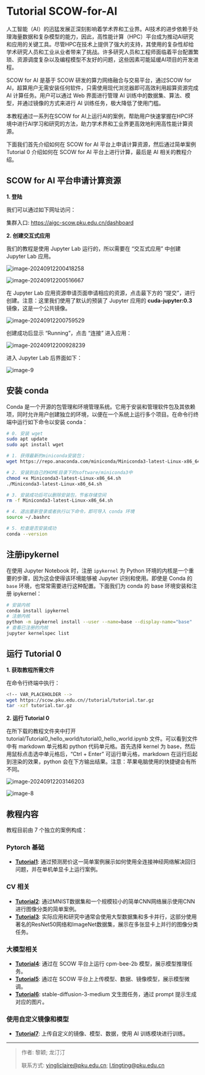 # Tutorial SCOW-for-AI

人工智能（AI）的迅猛发展正深刻影响着学术界和工业界。AI技术的进步依赖于处理海量数据和复杂模型的能力，因此，高性能计算（HPC）平台成为推动AI研究和应用的关键工具。尽管HPC在技术上提供了强大的支持，其使用的复杂性却给学术研究人员和工业从业者带来了挑战。许多研究人员和工程师面临着平台配置繁琐、资源调度复杂以及编程模型不友好的问题，这些因素可能延缓AI项目的开发进程。

SCOW for AI 是基于 SCOW 研发的算力网络融合与交易平台，通过SCOW for AI，超算用户无需安装任何软件，只需使用现代浏览器即可高效利用超算资源完成 AI 计算任务。用户可以通过 Web 界面进行管理 AI 训练中的数据集、算法、模型，并通过镜像的方式来进行 AI 训练任务，极大降低了使用门槛。

本教程通过一系列在SCOW for AI上运行AI的案例，帮助用户快速掌握在HPC环境中进行AI学习和研究的方法，助力学术界和工业界更高效地利用高性能计算资源。

下面我们首先介绍如何在 SCOW for AI 平台上申请计算资源，然后通过简单案例 Tutorial 0 介绍如何在 SCOW for AI 平台上进行计算，最后是 AI 相关的教程介绍。 

## SCOW for AI 平台申请计算资源

**1. 登陆**

我们可以通过如下网址访问：

集群入口: https://aigc-scow.pku.edu.cn/dashboard

**2. 创建交互式应用** 

我们的教程是使用 Jupyter Lab 运行的，所以需要在 “交互式应用” 中创建 Jupyter Lab 应用。

![image-20240912200418258](tutorial_scow_for_ai.assets/image-20240912200418258.png)

![image-20240912200516667](tutorial_scow_for_ai.assets/image-20240912200516667.png)

在 Jupyter Lab 应用资源申请页面申请相应的资源，点击最下方的 “提交”，进行创建。注意：这里我们使用了默认的预装了  Jupyter  应用的  **cuda-jupyter:0.3**  镜像，这是一个公共镜像。

![image-20240912200759529](tutorial_scow_for_ai.assets/image-20240912200759529.png)

创建成功后显示 “Running”，点击 “连接” 进入应用：

![image-20240912200928239](tutorial_scow_for_ai.assets/image-20240912200928239.png)

进入 Jupyter Lab 后界面如下：

![image-9](tutorial_scow_for_ai.assets/image-9.png)

## 安装 conda

Conda 是一个开源的包管理和环境管理系统。它用于安装和管理软件包及其依赖项，同时允许用户创建独立的环境，以便在一个系统上运行多个项目。在命令行终端中运行如下命令以安装 conda：

```bash
# 0. 安装 wget
sudo apt update
sudo apt install wget

# 1. 获得最新的miniconda安装包；
wget https://repo.anaconda.com/miniconda/Miniconda3-latest-Linux-x86_64.sh

# 2. 安装到自己的HOME目录下的software/miniconda3中
chmod +x Miniconda3-latest-Linux-x86_64.sh
./Miniconda3-latest-Linux-x86_64.sh

# 3. 安装成功后可以删除安装包，节省存储空间
rm -f Miniconda3-latest-Linux-x86_64.sh

# 4. 退出重新登录或者执行以下命令，即可导入 conda 环境
source ~/.bashrc

# 5. 检查是否安装成功
conda --version
```

## 注册ipykernel

在使用 Jupyter Notebook 时，注册 `ipykernel` 为 Python 环境的内核是一个重要的步骤，因为这会使得该环境能够被 Jupyter 识别和使用。即使是 Conda 的 `base` 环境，也常常需要进行这种配置。下面我们为 conda 的 base 环境安装和注册 ipykernel：

```bash
# 安装内核
conda install ipykernel
# 注册内核
python -m ipykernel install --user --name=base --display-name="base"
# 查看已注册的内核
jupyter kernelspec list
```

## 运行 Tutorial 0

**1. 获取教程所需文件**

在命令行终端中执行：

```bash
<!-- VAR_PLACEHOLDER -->
wget https://scow.pku.edu.cn//tutorial/tutorial.tar.gz
tar -xzf tutorial.tar.gz
```

**2. 运行 Tutorial 0**

在所下载的教程文件夹中打开 tutorial/Tutorial0_hello_world/tutorial0_hello_world.ipynb 文件。可以看到文件中有 markdown 单元格和 python 代码单元格。首先选择  kernel 为 base，然后用鼠标点击选中单元格后，“Ctrl + Enter” 可运行单元格，markdown 在运行后起到渲染的效果，python 会在下方输出结果。注意：苹果电脑使用的快捷键会有所不同。

![image-20240912203146203](tutorial_scow_for_ai.assets/image-20240912203146203.png)

![image-8](tutorial_scow_for_ai.assets/image-8.png)

## 教程内容

教程目前由 7 个独立的案例构成：

### Pytorch 基础
  - **[Tutorial1](Tutorial1_regression/tutorial1_regression.ipynb)**: 通过预测房价这一简单案例展示如何使用全连接神经网络解决回归问题，并在单机单显卡上运行案例。

### CV 相关
  - **[Tutorial2](Tutorial2_classification/tutorial2_classification.ipynb)**: 通过MNIST数据集和一个规模较小的简单CNN网络展示使用CNN进行图像分类的简单案例。
  - **[Tutorial3](Tutorial3_CV/tutorial3_CV.ipynb)**: 实际应用和研究中通常会使用大型数据集和多卡并行，这部分使用著名的ResNet50网络和ImageNet数据集，展示在多张显卡上并行的图像分类任务。

### 大模型相关
  - **[Tutorial4](Tutorial4_大模型推理/tutorial4_大模型推理.ipynb)**: 通过在 SCOW 平台上运行 cpm-bee-2b 模型，展示模型推理任务。
  - **[Tutorial5](Tutorial5_大模型微调/tutorial5_大模型微调.ipynb)**: 通过在 SCOW 平台上上传模型、数据、镜像模型，展示模型微调。
  - **[Tutorial6](Tutorial6_stable-diffusion-3-medium/tutorial6_stable_diffusion.ipynb)**: stable-diffusion-3-medium 文生图任务，通过 prompt 提示生成对应的图片。
  
### 使用自定义镜像和模型

  - **[Tutorial7](Tutorial7_使用自定义镜像和模型/tutorial7_使用自定义镜像和模型.ipynb)**: 上传自定义的镜像、模型、数据，使用 AI 训练模块进行训练。
  
---

> 作者: 黎颖; 龙汀汀
>
> 联系方式: yingliclaire@pku.edu.cn;   l.tingting@pku.edu.cn